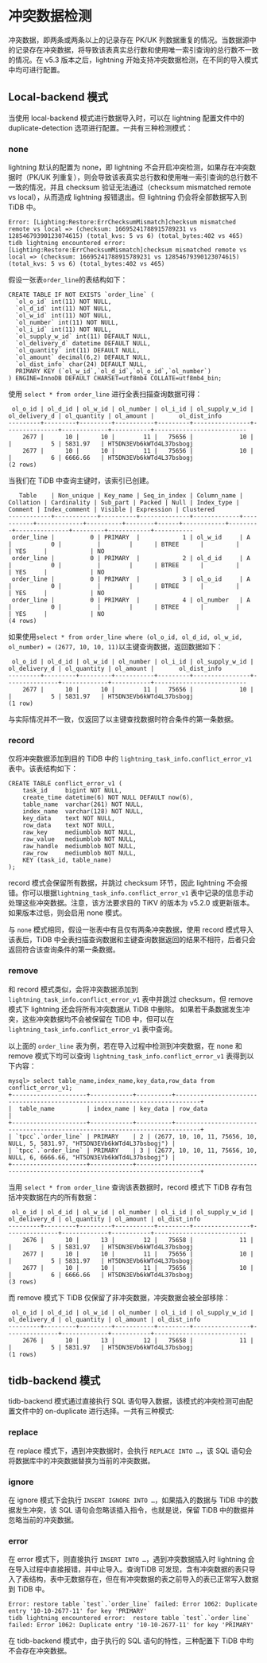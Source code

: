 
# 冲突数据检测

冲突数据，即两条或两条以上的记录存在 PK/UK 列数据重复的情况。当数据源中的记录存在冲突数据，将导致该表真实总行数和使用唯一索引查询的总行数不一致的情况。在 v5.3 版本之后，lightning 开始支持冲突数据检测，在不同的导入模式中均可进行配置。

## Local-backend 模式

当使用 local-backend 模式进行数据导入时，可以在 lightning 配置文件中的 duplicate-detection 选项进行配置。一共有三种检测模式：

### none

lightning 默认的配置为 none，即 lightning 不会开启冲突检测，如果存在冲突数据时（PK/UK 列重复），则会导致该表真实总行数和使用唯一索引查询的总行数不一致的情况，并且 checksum 验证无法通过（checksum mismatched remote vs local），从而造成 lightning 报错退出。但 lightning 仍会将全部数据写入到 TiDB 中。

```
Error: [Lighting:Restore:ErrChecksumMismatch]checksum mismatched remote vs local => (checksum: 16695241788915789231 vs 12854679390123074615) (total_kvs: 5 vs 6) (total_bytes:402 vs 465)
tidb lightning encountered error: [Lighting:Restore:ErrChecksumMismatch]checksum mismatched remote vs local => (checksum: 16695241788915789231 vs 12854679390123074615) (total_kvs: 5 vs 6) (total_bytes:402 vs 465)
```

假设一张表`order_line`的表结构如下：

```
CREATE TABLE IF NOT EXISTS `order_line` (
  `ol_o_id` int(11) NOT NULL,
  `ol_d_id` int(11) NOT NULL,
  `ol_w_id` int(11) NOT NULL,
  `ol_number` int(11) NOT NULL,
  `ol_i_id` int(11) NOT NULL,
  `ol_supply_w_id` int(11) DEFAULT NULL,
  `ol_delivery_d` datetime DEFAULT NULL,
  `ol_quantity` int(11) DEFAULT NULL,
  `ol_amount` decimal(6,2) DEFAULT NULL,
  `ol_dist_info` char(24) DEFAULT NULL,
  PRIMARY KEY (`ol_w_id`,`ol_d_id`,`ol_o_id`,`ol_number`)
) ENGINE=InnoDB DEFAULT CHARSET=utf8mb4 COLLATE=utf8mb4_bin;
```

使用 `select * from order_line` 进行全表扫描查询数据可得：

```
 ol_o_id | ol_d_id | ol_w_id | ol_number | ol_i_id | ol_supply_w_id | ol_delivery_d | ol_quantity | ol_amount |       ol_dist_info       
---------+---------+---------+-----------+---------+----------------+---------------+-------------+-----------+--------------------------
    2677 |      10 |      10 |        11 |   75656 |             10 |               |           5 | 5831.97   | HT5DN3EVb6kWTd4L37bsbogj 
    2677 |      10 |      10 |        11 |   75656 |             10 |               |           6 | 6666.66   | HT5DN3EVb6kWTd4L37bsbogj 
(2 rows)
```

当我们在 TiDB 中查询主键时，该索引已创建。

```
   Table    | Non_unique | Key_name | Seq_in_index | Column_name | Collation | Cardinality | Sub_part | Packed | Null | Index_type | Comment | Index_comment | Visible | Expression | Clustered 
------------+------------+----------+--------------+-------------+-----------+-------------+----------+--------+------+------------+---------+---------------+---------+------------+-----------
 order_line |          0 | PRIMARY  |            1 | ol_w_id     | A         |           0 |          |        |      | BTREE      |         |               | YES     |            | NO 
 order_line |          0 | PRIMARY  |            2 | ol_d_id     | A         |           0 |          |        |      | BTREE      |         |               | YES     |            | NO 
 order_line |          0 | PRIMARY  |            3 | ol_o_id     | A         |           0 |          |        |      | BTREE      |         |               | YES     |            | NO 
 order_line |          0 | PRIMARY  |            4 | ol_number   | A         |           0 |          |        |      | BTREE      |         |               | YES     |            | NO 
(4 rows)

```

如果使用`select * from order_line where (ol_o_id, ol_d_id, ol_w_id, ol_number) = (2677, 10, 10, 11)`以主键查询数据，返回数据如下：

```
 ol_o_id | ol_d_id | ol_w_id | ol_number | ol_i_id | ol_supply_w_id | ol_delivery_d | ol_quantity | ol_amount |       ol_dist_info       
---------+---------+---------+-----------+---------+----------------+---------------+-------------+-----------+--------------------------
    2677 |      10 |      10 |        11 |   75656 |             10 |               |           5 | 5831.97   | HT5DN3EVb6kWTd4L37bsbogj 
(1 row)
```

与实际情况并不一致，仅返回了以主键查找数据时符合条件的第一条数据。

### record

仅将冲突数据添加到目的 TiDB 中的 `lightning_task_info.conflict_error_v1` 表中。该表结构如下：

```
CREATE TABLE conflict_error_v1 (
    task_id     bigint NOT NULL,
    create_time datetime(6) NOT NULL DEFAULT now(6),
    table_name  varchar(261) NOT NULL,
    index_name  varchar(128) NOT NULL,
    key_data    text NOT NULL,
    row_data    text NOT NULL,
    raw_key     mediumblob NOT NULL,
    raw_value   mediumblob NOT NULL,
    raw_handle  mediumblob NOT NULL,
    raw_row     mediumblob NOT NULL,
    KEY (task_id, table_name)
);
```

record 模式会保留所有数据，并跳过 checksum 环节，因此 lightning 不会报错。你可以根据`lightning_task_info.conflict_error_v1` 表中记录的信息手动处理这些冲突数据。注意，该方法要求目的 TiKV 的版本为 v5.2.0 或更新版本。如果版本过低，则会启用 none 模式。

与 `none` 模式相同，假设一张表中有且仅有两条冲突数据，使用 record 模式导入该表后，TiDB 中全表扫描查询数据和主键查询数据返回的结果不相符，后者只会返回符合该查询条件的第一条数据。

### remove

和 record 模式类似，会将冲突数据添加到 `lightning_task_info.conflict_error_v1` 表中并跳过 checksum，但 remove 模式下 lightning 还会将所有冲突数据从 TiDB 中删除。 如果若干条数据发生冲突，这些冲突数据均不会被保留在 TiDB 中，但可以在 `lightning_task_info.conflict_error_v1` 表中查询。

以上面的 `order_line` 表为例，若在导入过程中检测到冲突数据，在 none 和 remove 模式下均可以查询 `lightning_task_info.conflict_error_v1` 表得到以下内容：

```
mysql> select table_name,index_name,key_data,row_data from conflict_error_v1;
+---------------------+------------+----------+-----------------------------------------------------------------------------+
|  table_name         | index_name | key_data | row_data                                                                    |
+---------------------+------------+----------+-----------------------------------------------------------------------------+
| `tpcc`.`order_line` | PRIMARY    | 2 | (2677, 10, 10, 11, 75656, 10, NULL, 5, 5831.97, "HT5DN3EVb6kWTd4L37bsbogj") |
| `tpcc`.`order_line` | PRIMARY    | 3 | (2677, 10, 10, 11, 75656, 10, NULL, 6, 6666.66, "HT5DN3EVb6kWTd4L37bsbogj") |
+---------------------+------------+----------------------------------------------------------------------------------------+
```

当用 `select * from order_line` 查询该表数据时，record 模式下 TiDB 存有包括冲突数据在内的所有数据：

```
 ol_o_id | ol_d_id | ol_w_id | ol_number | ol_i_id | ol_supply_w_id | ol_delivery_d | ol_quantity | ol_amount | ol_dist_info       
---------+---------+---------+-----------+---------+----------------+---------------+-------------+-----------+--------------------------
    2676 |      10 |      13 |        12 |   75658 |             11 |               |           5 | 5831.97   | HT5DN3EVb6kWTd4L37bsbogj 
    2677 |      10 |      10 |        11 |   75656 |             10 |               |           5 | 5831.97   | HT5DN3EVb6kWTd4L37bsbogj 
    2677 |      10 |      10 |        11 |   75656 |             10 |               |           6 | 6666.66   | HT5DN3EVb6kWTd4L37bsbogj 
(3 rows)
```

而 remove 模式下 TiDB 仅保留了非冲突数据，冲突数据会被全部移除：

```
 ol_o_id | ol_d_id | ol_w_id | ol_number | ol_i_id | ol_supply_w_id | ol_delivery_d | ol_quantity | ol_amount | ol_dist_info       
---------+---------+---------+-----------+---------+----------------+---------------+-------------+-----------+--------------------------
    2676 |      10 |      13 |        12 |   75658 |             11 |               |           5 | 5831.97   | HT5DN3EVb6kWTd4L37bsbogj 
(1 rows)
```

## tidb-backend 模式

tidb-backend 模式通过直接执行 SQL 语句导入数据，该模式的冲突检测可由配置文件中的 on-duplicate 进行选择。一共有三种模式:

### replace

在 replace 模式下，遇到冲突数据时，会执行 ```REPLACE INTO …```，该 SQL 语句会将数据库中的冲突数据替换为当前的冲突数据。

### ignore

在 ignore 模式下会执行 ```INSERT IGNORE INTO …```，如果插入的数据与 TiDB 中的数据发生冲突，该 SQL 语句会忽略该插入指令，也就是说，保留 TiDB 中的数据并忽略当前的冲突数据。

### error

在 error 模式下，则直接执行 ```INSERT INTO …```，遇到冲突数据插入时 lightning 会在导入过程中直接报错，并中止导入。查询TiDB 可发现，含有冲突数据的表只导入了表结构，表中无数据存在，但在有冲突数据的表之前导入的表已正常写入数据到 TiDB 中。

```
Error: restore table `test`.`order_line` failed: Error 1062: Duplicate entry '10-10-2677-11' for key 'PRIMARY'
tidb lightning encountered error:  restore table `test`.`order_line` failed: Error 1062: Duplicate entry '10-10-2677-11' for key 'PRIMARY'
```

在 tidb-backend 模式中，由于执行的 SQL 语句的特性，三种配置下 TiDB 中均不会存在冲突数据。